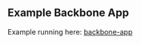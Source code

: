 Example Backbone App
--------------------

Example running here: [backbone-app](http://bjdixon.github.io/backbone-app/)


